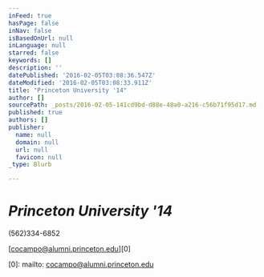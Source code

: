```yaml
---
inFeed: true
hasPage: false
inNav: false
isBasedOnUrl: null
inLanguage: null
starred: false
keywords: []
description: ''
datePublished: '2016-02-05T03:08:36.547Z'
dateModified: '2016-02-05T03:08:33.911Z'
title: "Princeton University '14"
author: []
sourcePath: _posts/2016-02-05-141cd9bd-d88e-48a0-a216-c56b71f95d17.md
published: true
authors: []
publisher:
  name: null
  domain: null
  url: null
  favicon: null
_type: Blurb

---
```

# _Princeton University '14_

(562)334-6852

[cocampo@alumni.princeton.edu][0]

[0]: mailto: cocampo@alumni.princeton.edu